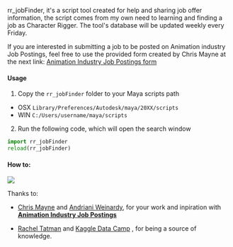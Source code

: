 rr_jobFinder, it's a script tool created for help and sharing job offer information, the script comes from my own need to learning and finding a job as Character Rigger. The tool's database will be updated weekly every Friday.

If you are interested in submitting a job to be posted on Animation industry Job Postings, feel free to use the provided form created by Chris Mayne at the next link: [Animation Industry Job Postings form](http://bit.ly/cgjobsposting)



#### Usage

1. Copy the `rr_jobFinder` folder to your Maya scripts path
  -  OSX `Library/Preferences/Autodesk/maya/20XX/scripts`
  -  WIN `C:/Users/username/maya/scripts`

2. Run the following code, which will open the search window

```python
import rr_jobFinder
reload(rr_jobFinder)
```



#### How to:
![](https://raw.githubusercontent.com/romeroRigger/rr_tools/master/docs/rr_jobFinder_tut.gif)






Thanks to:

-  [Chris Mayne](https://www.linkedin.com/in/chrismayneanimation/) and [Andriani Weinardy](https://www.linkedin.com/in/andrianiweinardy/), for your work and inpiration with **[Animation Industry Job Postings](http://bit.ly/animationIndustryJobPostings)**


-  [Rachel Tatman](http://www.rachaeltatman.com/) and [Kaggle Data Camp](https://www.datacamp.com/) , for being a source of knowledge.
